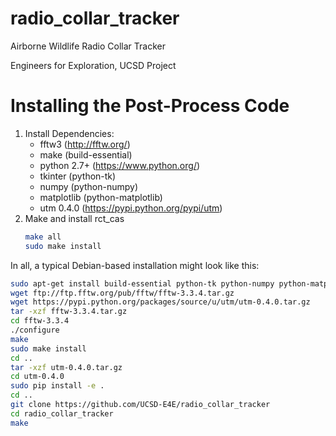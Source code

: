 radio_collar_tracker
====================
Airborne Wildlife Radio Collar Tracker

Engineers for Exploration, UCSD Project

Installing the Post-Process Code
================================
1.	Install Dependencies:
	* fftw3 (http://fftw.org/)
	* make (build-essential)
	* python 2.7+ (https://www.python.org/)
	* tkinter (python-tk)
	* numpy (python-numpy)
	* matplotlib (python-matplotlib)
	* utm 0.4.0 (https://pypi.python.org/pypi/utm)
2.	Make and install rct_cas
	```sh
	make all
	sudo make install
	```

In all, a typical Debian-based installation might look like this:
```sh
sudo apt-get install build-essential python-tk python-numpy python-matplotlib python-pip python-dev git
wget ftp://ftp.fftw.org/pub/fftw/fftw-3.3.4.tar.gz
wget https://pypi.python.org/packages/source/u/utm/utm-0.4.0.tar.gz
tar -xzf fftw-3.3.4.tar.gz
cd fftw-3.3.4
./configure
make
sudo make install
cd ..
tar -xzf utm-0.4.0.tar.gz
cd utm-0.4.0
sudo pip install -e .
cd ..
git clone https://github.com/UCSD-E4E/radio_collar_tracker
cd radio_collar_tracker
make
sudo make install
```

Running the Post-Process Code
=============================
1.	Execute rct_cas.

<!-- 1. Make the make_bin.sh file executable by running `chmod +x make_bin.sh`
2. Move the file `bin/run.tar` to a working directory of your choice.
3. Extract the binaries from `run.tar` by running `tar -xf run.tar`
4. Run the post-process code using any of the run scripts.
	1. `run.sh` needs to have the raw data from the SD card in the same working directory.  Usage: `run.sh NUM_COLLARS ALT_AGL`
	2. `run2.sh` takes an additional argument for where the raw data is.  Usage: `run2.sh NUM_COLLARS ALT_AGL DATA_DIR`
	3. `runcli.sh` is an interactive shell script.  Usage: `runcli.sh`
5. Note: if you run the PostProcessC code without using the integration scripts, ensure that all paths are fixed paths.
 -->

# Output and Intermediate Data Format

## Concatenated IQ Data
The utility CLI_GUI/cat_relevant.py concatenates the relevant raw IQ data files
together, in order to reduce the amount of computation required by the
post-processing code.  The resultant file is named `RUN_[run_num].raw`, where
run_num is a six character field containing the run number, zero padded.  This
file contains the raw IQ data from the start of recording until the sample
recorded at the same time as the last GPS datapoint.  This data is stored as
pairs of 8-bit unsigned integers, with each pair representing the in-phase and
quadrature components of the recorded signal.  See
https://en.wikipedia.org/wiki/In-phase_and_quadrature_components for an overview
of IQ signal representation.

## Processed IQ Data
The utility fft_detect/fft_detect transforms the raw time-domain IQ data into
its frequency-domain representation, and isolates a single frequency from that.
It loads the concatenated IQ data, and performs an FFT on 1024 sample wide
windows.  From the resultant complex frequency spectrum, fft_detect records the
proper frequency bin.  This frequency bin amplitude is stored as a 32-bit IEEE
float.  The resultant signal has a sampling frequency of 2 kSps, and each sample
represents the amplitude of the signal at the requested frequency, that is, the
time-averaged amplitude of the real signal's frequency component at that
frequency over the duration of that sample.

This file is named `RUN_[run_num]_[col_num].raw`.  The collar number is
referenced in the local collar definitions file (usually `COL`), and is
represented as a six digit field, zero padded.  The run number is also a six
digit field, zero padded.

## Correlated GPS and Signal Data
The utility raw_gps_analysis/raw_gps_analysis.py correlates the recorded GPS
data and the processed IQ data to create a sequence of correlated GPS locations
and signal strengths.  This utility also does a simple altitude filter to
eliminate the takeoff and landing phases of flight by doing a +/- 20% threshold
on the relative altitude data.  Correlation is accomplished by taking the
maximum signal amplitude for the signal data prior to each GPS location, for at
most 1.5 seconds.  That is, each GPS location is associated with the highest
signal amplitude in the previous 1.5 seconds or since the last GPS position.
This information is stored as comma separated values as: local timestamp
(seconds since UTC), latitude (degrees * 1e7), longitude (degrees * 1e7), signal
amplitude (dB?).

This file is named `RUN_[run_num]_[col_num].csv`.  The collar number is
referenced in the local collar definitions file (usually `COL`), and is
represented as a six digit field, zero padded.  The run number is also a six
digit field, zero padded.
